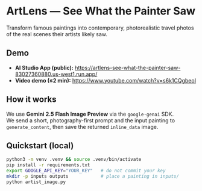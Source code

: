 # ArtLens — See What the Painter Saw

Transform famous paintings into contemporary, photorealistic travel photos of the real scenes their artists likely saw.

## Demo
- **AI Studio App (public):** https://artlens-see-what-the-painter-saw-83027360880.us-west1.run.app/
- **Video demo (≤2 min):** https://www.youtube.com/watch?v=s6k1CQgbeoI

## How it works
We use **Gemini 2.5 Flash Image Preview** via the `google-genai` SDK.  
We send a short, photography-first prompt and the input painting to `generate_content`, then save the returned `inline_data` image.

## Quickstart (local)
```bash
python3 -m venv .venv && source .venv/bin/activate
pip install -r requirements.txt
export GOOGLE_API_KEY="YOUR_KEY"   # do not commit your key
mkdir -p inputs outputs            # place a painting in inputs/
python artist_image.py
